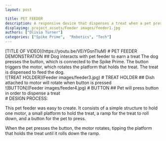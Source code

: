 ```yaml
---
layout: post

title: PET FEEDER
description: A responsive device that dispenses a treat when a pet presses the button.
displayimg: project_assets/Feeder images/feeder1.jpg
authors: ["Olivia Turner"]
categories: ["Spike Prime",  "Robotics", "Tech"]
---
```


<!--VIDEO_TEXT_OVERLAY creates a video with a text box over it--------------------->
<div class="video_text_overlay" markdown="1">
[TITLE OF VIDEO](https://youtu.be/VEiYGsnTluM)
# PET FEEDER DEMONSTRATION
## Dog interacts with pet feeder to earn a treat
The dog presses the button, which is connected to the Spike Prime. The button triggers the motor, which rotates the platform that holds the treat. The treat is dispensed to feed the dog.
</div>

<!--IMAGE_TEXT_OVERLAY creates a image with a text box over it--------------------->
<div class="image_text_overlay" markdown="1">
![TREAT HOLDER](Feeder images/feeder3.jpg)
# TREAT HOLDER
## Dish attached to motor will rotate when button is pressed
</div>

<!--IMAGE_TEXT_OVERLAY creates a image with a text box over it--------------------->
<div class="image_text_overlay" markdown="1">
![BUTTON](Feeder images/feeder4.jpg)
# BUTTON
## Pet will press button in order to dispense a treat
</div>

<!--FREE WRITE lets you write any markdown you want (include images, lists, titles, code,etc)
               If something doesn't look how you expect on the page, try adding a linebreak after it--------------------->
<div class="free_write" markdown="1">
# DESIGN PROCESS:

This pet feeder was easy to create. It consists of a simple structure to hold one motor, a small platform to hold the treat, a ramp for the treat to roll down, and a button for the pet to press.

When the pet presses the button, the motor rotates, tipping the platform that holds the treat until it rolls down the ramp.

</div>
